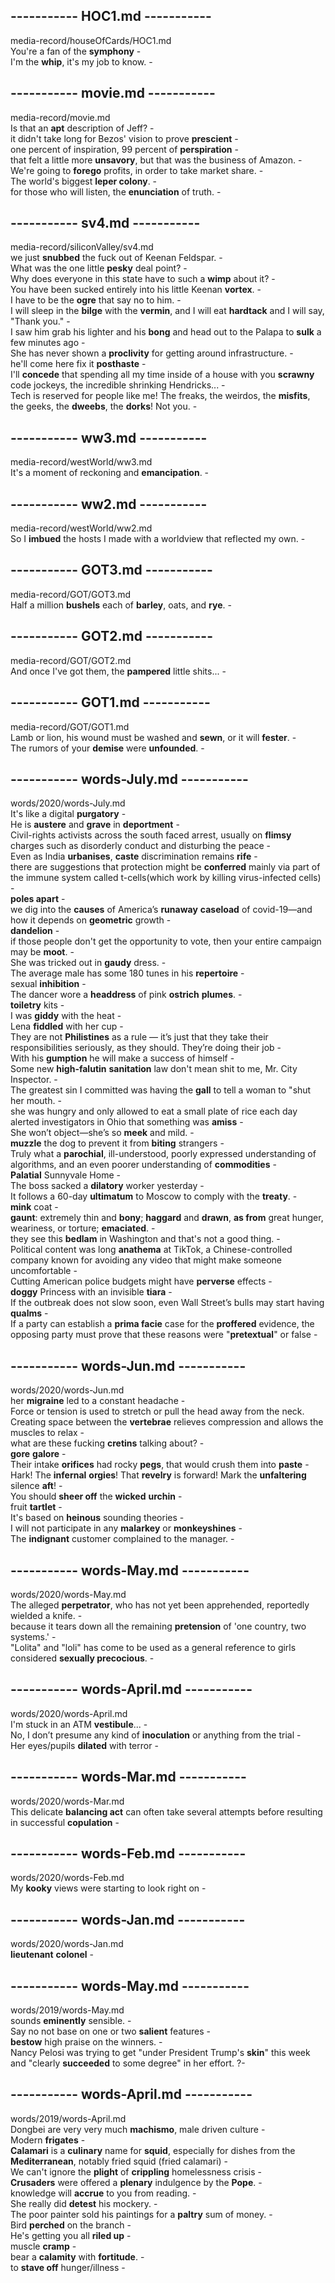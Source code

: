## ----------- HOC1.md -----------  
media-record/houseOfCards/HOC1.md  
You're a fan of the **symphony** -  
I'm the **whip**, it's my job to know. -  
  
## ----------- movie.md -----------  
media-record/movie.md  
Is that an **apt** description of Jeff? -  
it didn't take long for Bezos' vision to prove **prescient** -  
one percent of inspiration, 99 percent of **perspiration** -  
that felt a little more **unsavory**, but that was the business of Amazon. -  
We're going to **forego** profits, in order to take market share. -  
The world's biggest **leper colony**. -  
for those who will listen, the **enunciation** of truth. -  
  
## ----------- sv4.md -----------  
media-record/siliconValley/sv4.md  
we just **snubbed** the fuck out of Keenan Feldspar. -  
What was the one little **pesky** deal point? -  
Why does everyone in this state have to such a **wimp** about it? -  
You have been sucked entirely into his little Keenan **vortex**. -  
I have to be the **ogre** that say no to him. -  
I will sleep in the **bilge** with the **vermin**, and I will eat **hardtack** and I will say, "Thank you." -  
I saw him grab his lighter and his **bong** and head out to the Palapa to **sulk** a few minutes ago -  
She has never shown a **proclivity** for getting around infrastructure. -  
he'll come here fix it **posthaste** -  
I'll **concede** that spending all my time inside of a house with you **scrawny** code jockeys, the incredible shrinking Hendricks... -  
Tech is reserved for people like me! The freaks, the weirdos, the **misfits**, the geeks, the **dweebs**, the **dorks**! Not you. -  
  
## ----------- ww3.md -----------  
media-record/westWorld/ww3.md  
It's a moment of reckoning and **emancipation**. -  
  
## ----------- ww2.md -----------  
media-record/westWorld/ww2.md  
So I **imbued** the hosts I made with a worldview that reflected my own. -  
  
## ----------- GOT3.md -----------  
media-record/GOT/GOT3.md  
Half a  million **bushels** each of **barley**, oats, and **rye**. -  
  
## ----------- GOT2.md -----------  
media-record/GOT/GOT2.md  
And once I've got them, the **pampered** little shits... -  
  
## ----------- GOT1.md -----------  
media-record/GOT/GOT1.md  
Lamb or lion, his wound must be washed and **sewn**, or it will **fester**. -  
The rumors of your **demise** were **unfounded**. -  
  
## ----------- words-July.md -----------  
words/2020/words-July.md  
It's like a digital **purgatory** -  
He is **austere** and **grave** in **deportment** -  
Civil-rights activists across the south faced arrest, usually on **flimsy** charges such as disorderly conduct and disturbing the peace -  
Even as India **urbanises**, **caste** discrimination remains **rife** -  
there are suggestions that protection might be **conferred** mainly via part of the immune system called t-cells(which work by killing virus-infected cells) -  
**poles apart** -  
we dig into the **causes** of America’s **runaway** **caseload** of covid-19—and how it depends on **geometric** growth -  
**dandelion** -  
if those people don't get the opportunity to vote, then your entire campaign may be **moot**. -  
She was tricked out in **gaudy** dress. -  
The average male has some 180 tunes in his **repertoire** -  
sexual **inhibition** -  
The dancer wore a **headdress** of pink **ostrich** **plumes**. -  
**toiletry** kits -  
I was **giddy** with the heat -  
Lena **fiddled** with her cup -  
They are not **Philistines** as a rule — it’s just that they take their responsibilities seriously, as they should. They’re doing their job -  
With his **gumption** he will make a success of himself -  
Some new **high-falutin** **sanitation** law don't mean shit to me, Mr. City Inspector. -  
The greatest sin I committed was having the **gall** to tell a woman to "shut her mouth. -  
she was hungry and only allowed to eat a small plate of rice each day alerted investigators in Ohio that something was **amiss** -  
She won’t object—she’s so **meek** and mild. -  
**muzzle** the dog to prevent it from **biting** strangers -  
Truly what a **parochial**, ill-understood, poorly expressed understanding of algorithms, and an even poorer understanding of **commodities** -  
**Palatial** Sunnyvale Home -  
The boss sacked a **dilatory** worker yesterday -  
It follows a 60-day **ultimatum** to Moscow to comply with the **treaty**. -  
**mink** coat -  
**gaunt**: extremely thin and **bony**; **haggard** and **drawn**, **as from** great hunger, weariness, or torture; **emaciated**. -  
they see this **bedlam** in Washington and that's not a good thing. -  
Political content was long **anathema** at TikTok, a Chinese-controlled company known for avoiding any video that might make someone uncomfortable -  
Cutting American police budgets might have **perverse** effects -  
**doggy** Princess with an invisible **tiara** -  
If the outbreak does not slow soon, even Wall Street’s bulls may start having **qualms** -  
If a party can establish a **prima facie** case for the **proffered** evidence, the opposing party must prove that these reasons were "**pretextual**" or false -  
  
## ----------- words-Jun.md -----------  
words/2020/words-Jun.md  
her **migraine** led to a constant headache -  
Force or tension is used to stretch or pull the head away from the neck. Creating space between the **vertebrae** relieves compression and allows the muscles to relax -  
what are these fucking **cretins** talking about? -  
**gore** **galore** -  
Their intake **orifices** had rocky **pegs**, that would crush them into **paste** -  
Hark! The **infernal** **orgies**! That **revelry** is forward! Mark the **unfaltering** silence **aft**! -  
You should **sheer off** the **wicked** **urchin** -  
fruit **tartlet** -  
It's based on **heinous** sounding theories -  
I will not participate in any **malarkey** or **monkeyshines** -  
The **indignant** customer complained to the manager. -  
  
## ----------- words-May.md -----------  
words/2020/words-May.md  
The alleged **perpetrator**, who has not yet been apprehended, reportedly wielded a knife. -  
because it tears down all the remaining **pretension** of 'one country, two systems.' -  
"Lolita" and "loli" has come to be used as a general reference to girls considered **sexually precocious**. -  
  
## ----------- words-April.md -----------  
words/2020/words-April.md  
I'm stuck in an ATM **vestibule**... -  
No, I don’t presume any kind of **inoculation** or anything from the trial -  
Her eyes/pupils **dilated** with terror -  
  
## ----------- words-Mar.md -----------  
words/2020/words-Mar.md  
This delicate **balancing act** can often take several attempts before resulting in successful **copulation** -  
  
## ----------- words-Feb.md -----------  
words/2020/words-Feb.md  
My **kooky** views were starting to look right on -  
  
## ----------- words-Jan.md -----------  
words/2020/words-Jan.md  
**lieutenant** **colonel** -  
  
## ----------- words-May.md -----------  
words/2019/words-May.md  
sounds **eminently** sensible. -  
Say no not base on one or two **salient** features -  
**bestow** high praise on the winners. -  
Nancy Pelosi was trying to get "under President Trump's **skin**" this week and "clearly **succeeded** to some degree" in her effort. ?-  
  
## ----------- words-April.md -----------  
words/2019/words-April.md  
Dongbei are very very much **machismo**, male driven culture -  
Modern **frigates** -  
**Calamari** is a **culinary** name for **squid**, especially for dishes from the **Mediterranean**, notably fried squid (fried calamari) -  
We can't ignore the **plight** of **crippling** homelessness crisis -  
**Crusaders** were offered a **plenary** indulgence by the **Pope**.  -  
knowledge will **accrue** to you from reading. -  
She really did **detest** his mockery. -  
The poor painter sold his paintings for a **paltry** sum of money. -  
Bird **perched** on the branch -  
He's getting you all **riled up** -  
muscle **cramp** -  
bear a **calamity** with **fortitude**. -  
to **stave off** hunger/illness -  

